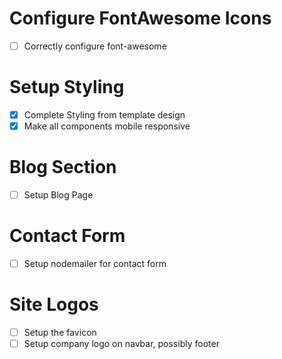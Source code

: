 # Configure FontAwesome Icons

- [ ] Correctly configure font-awesome

# Setup Styling

- [x] Complete Styling from template design
- [x] Make all components mobile responsive

# Blog Section

- [ ] Setup Blog Page

# Contact Form

- [ ] Setup nodemailer for contact form

# Site Logos

- [ ] Setup the favicon
- [ ] Setup company logo on navbar, possibly footer